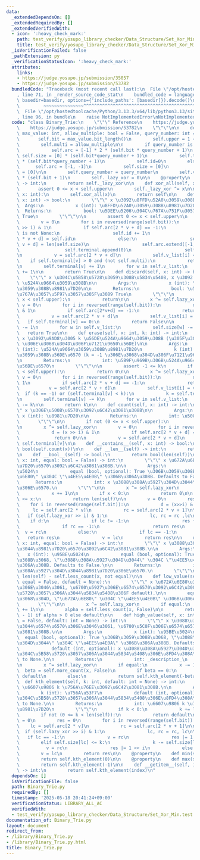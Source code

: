 ```yaml
---
data:
  _extendedDependsOn: []
  _extendedRequiredBy: []
  _extendedVerifiedWith:
  - icon: ':heavy_check_mark:'
    path: test_verify/yosupo_library_checker/Data_Structure/Set_Xor_Min.test.py
    title: test_verify/yosupo_library_checker/Data_Structure/Set_Xor_Min.test.py
  _isVerificationFailed: false
  _pathExtension: py
  _verificationStatusIcon: ':heavy_check_mark:'
  attributes:
    links:
    - https://judge.yosupo.jp/submission/35057
    - https://judge.yosupo.jp/submission/53782
  bundledCode: "Traceback (most recent call last):\n  File \"/opt/hostedtoolcache/Python/3.13.3/x64/lib/python3.13/site-packages/onlinejudge_verify/documentation/build.py\"\
    , line 71, in _render_source_code_stat\n    bundled_code = language.bundle(stat.path,\
    \ basedir=basedir, options={'include_paths': [basedir]}).decode()\n          \
    \         ~~~~~~~~~~~~~~~^^^^^^^^^^^^^^^^^^^^^^^^^^^^^^^^^^^^^^^^^^^^^^^^^^^^^^^^^^^^^^^^^^\n\
    \  File \"/opt/hostedtoolcache/Python/3.13.3/x64/lib/python3.13/site-packages/onlinejudge_verify/languages/python.py\"\
    , line 96, in bundle\n    raise NotImplementedError\nNotImplementedError\n"
  code: "class Binary_Trie:\n    \"\"\" Reference\n    https://judge.yosupo.jp/submission/35057\n\
    \    https://judge.yosupo.jp/submission/53782\n    \"\"\"\n\n    def __init__(self,\
    \ max_value: int, allow_multiple: bool = False, query_number: int = None):\n \
    \       self.bit = max_value.bit_length()\n        self.upper = 1 << self.bit\n\
    \        self.multi = allow_multiple\n\n        if query_number is not None:\n\
    \            self.arc = [-1] * 2 * (self.bit * query_number + 1)\n           \
    \ self.size = [0] * (self.bit*query_number + 1)\n            self.terminal = [0]\
    \ * (self.bit*query_number + 1)\n            self.id=0\n        else:\n      \
    \      self.arc = [-1, -1]\n            self.size = [0]\n            self.terminal\
    \ = [0]\n\n        self.query_number = query_number\n        self.v_list = [0]\
    \ * (self.bit + 1)\n        self._lazy_xor = 0\n\n    @property\n    def lazy_xor(self)\
    \ -> int:\n        return self._lazy_xor\n\n    def xor_all(self, x: int):\n \
    \       assert 0 <= x < self.upper\n        self._lazy_xor ^= x\n\n    def __ixor__(self,\
    \ x: int):\n        self.xor_all(x)\n        return self\n\n    def insert(self,\
    \ x: int) -> bool:\n        \"\"\" x \u3092\u8FFD\u52A0\u3059\u308B\n\n      \
    \  Args:\n            x (int): \u8FFD\u52A0\u3059\u308B\u8981\u7D20\n\n      \
    \  Returns:\n            bool: \u5DEE\u5206\u304C\u767A\u751F\u3057\u305F\u3089\
    \ True\n        \"\"\"\n\n        assert 0 <= x < self.upper\n\n        x ^= self.lazy_xor\n\
    \        v = 0\n        for i in reversed(range(self.bit)):\n            d = (x\
    \ >> i) & 1\n            if self.arc[2 * v + d] == -1:\n                if self.query_number\
    \ is not None:\n                    self.id += 1\n                    self.arc[2\
    \ * v + d] = self.id\n                else:\n                    self.arc[2 *\
    \ v + d] = len(self.size)\n                    self.arc.extend([-1, -1])\n   \
    \                 self.terminal.append(0)\n                    self.size.append(0)\n\
    \n            v = self.arc[2 * v + d]\n            self.v_list[i] = v\n\n    \
    \    if self.terminal[v] > 0 and (not self.multi):\n            return False\n\
    \n        self.terminal[v] += 1\n        for w in self.v_list:\n            self.size[w]\
    \ += 1\n\n        return True\n\n    def discard(self, x: int) -> bool:\n    \
    \    \"\"\" x \u304C\u5B58\u5728\u3059\u308B\u5834\u5408, x \u3092 (1 \u500B)\
    \ \u524A\u9664\u3059\u308B\n\n        Args:\n            x (int): \u524A\u9664\
    \u3059\u308B\u8981\u7D20\n\n        Returns:\n            bool: \u5DEE\u5206\u304C\
    \u767A\u3057\u5F97\u3057\u305F\u3089 True\n        \"\"\"\n        if not (0 <=\
    \ x < self.upper):\n            return\n\n        x ^= self.lazy_xor\n       \
    \ v = 0\n        for i in reversed(range(self.bit)):\n            d = (x >> i)\
    \ & 1\n            if self.arc[2*v+d] == -1:\n                return False\n\n\
    \            v = self.arc[2 * v + d]\n            self.v_list[i] = v\n\n     \
    \   if self.terminal[v] == 0:\n            return False\n\n        self.terminal[v]\
    \ -= 1\n        for w in self.v_list:\n            self.size[w] -= 1\n\n     \
    \   return True\n\n    def erase(self, x: int, k: int) -> int:\n        \"\"\"\
    \ x \u3092\u9AD8\u3005 k \u56DE\u524A\u9664\u3059\u308B (\u305F\u3060\u3057, k=-1\
    \ \u306E\u3068\u304D\u306F\u7121\u9650\u56DE)\n\n        Args:\n            x\
    \ (int): \u524A\u9664\u3059\u308B\u8981\u7D20\n            k (int): \u524A\u9664\
    \u3059\u308B\u56DE\u6570 (k = -1 \u306E\u3068\u304D\u306F\u7121\u9650\u56DE)\n\
    \n        Returns:\n            int: \u5B9F\u969B\u306B\u524A\u9664\u3057\u305F\
    \u56DE\u6570\n        \"\"\"\n\n        assert -1 <= k\n        if not (0 <= x\
    \ < self.upper):\n            return 0\n\n        x ^= self.lazy_xor\n       \
    \ v = 0\n        for i in reversed(range(self.bit)):\n            d = (x>>i) &\
    \ 1\n            if self.arc[2 * v + d] == -1:\n                return 0\n\n \
    \           v = self.arc[2 * v + d]\n            self.v_list[i] = v\n\n      \
    \  if (k == -1) or (self.terminal[v] < k):\n            k = self.terminal[v]\n\
    \n        self.terminal[v] -= k\n        for w in self.v_list:\n            self.size[w]\
    \ -= k\n\n        return k\n\n    def count(self, x: int) -> int:\n        \"\"\
    \" x \u306E\u500B\u6570\u3092\u6C42\u3081\u308B\n\n        Args:\n           \
    \ x (int): \u8981\u7D20\n\n        Returns:\n            int: \u500B\u6570\n \
    \       \"\"\"\n\n        if not (0 <= x < self.upper):\n            return 0\n\
    \n        x ^= self.lazy_xor\n        v = 0\n        for i in reversed(range(self.bit)):\n\
    \            d = (x >> i) & 1\n            if self.arc[2 * v + d] == -1:\n   \
    \             return 0\n\n            v = self.arc[2 * v + d]\n        return\
    \ self.terminal[v]\n\n    def __contains__(self, x: int) -> bool:\n        return\
    \ bool(self.count(x))\n\n    def __len__(self) -> int:\n        return self.size[0]\n\
    \n    def __bool__(self) -> bool:\n        return bool(len(self))\n\n    def less_count(self,\
    \ x: int, equal: bool = False) -> int:\n        \"\"\" x \u672A\u6E80\u306E\u8981\
    \u7D20\u6570\u3092\u6C42\u3081\u308B.\n\n        Args:\n            x (int): \u95BE\
    \u5024\n            equal (bool, optional): True \u306B\u3059\u308B\u3068, \"\u672A\
    \u6E80\" \u304C \"\u4EE5\u4E0B\" \u306B\u306A\u308B. Defaults to False.\n\n  \
    \      Returns:\n            int: x \u3088\u308A\u5927\u304D\u3044\u8981\u7D20\
    \u306E\u6570.\n        \"\"\"\n\n        x ^= self.lazy_xor\n        if equal:\n\
    \            x += 1\n\n        if x < 0:\n            return 0\n\n        if self.upper\
    \ <= x:\n            return len(self)\n\n        v = 0\n        res = 0\n    \
    \    for i in reversed(range(self.bit)):\n            d = (x>>i) & 1\n       \
    \     lc = self.arc[2 * v]\n            rc = self.arc[2 * v + 1]\n\n         \
    \   if (self.lazy_xor >> i) & 1:\n                lc, rc = rc ,lc\n\n        \
    \    if d:\n                if lc != -1:\n                    res += self.size[lc]\n\
    \                if rc == -1:\n                    return res\n              \
    \  v = rc\n            else:\n                if lc == -1:\n                 \
    \   return res\n                v = lc\n        return res\n\n    def more_count(self,\
    \ x: int, equal: bool = False) -> int:\n        \"\"\" x \u3088\u308A\u5927\u304D\
    \u3044\u8981\u7D20\u6570\u3092\u6C42\u3081\u308B.\n\n        Args:\n         \
    \   x (int): \u95BE\u5024\n            equal (bool, optional): True \u306B\u3059\
    \u308B\u3068, \"\u3088\u308A\u5927\u304D\u3044\" \u304C \"\u4EE5\u4E0A\" \u306B\
    \u306A\u308B. Defaults to False.\n\n        Returns:\n            int: x \u3088\
    \u308A\u5927\u304D\u3044\u8981\u7D20\u306E\u6570.\n        \"\"\"\n\n        return\
    \ len(self) - self.less_count(x, not equal)\n\n    def low_value(self, x: int,\
    \ equal = False, default = None):\n        \"\"\" x \u672A\u6E80\u306E\u6574\u6570\
    \u306E\u3046\u3061, \u6700\u5927\u306E\u6574\u6570\u3092\u6C42\u3081\u308B (\u5B58\
    \u5728\u3057\u306A\u3044\u5834\u5408\u306F default).\n\n        equal: True \u306E\
    \u3068\u304D, \"\u672A\u6E80\" \u304C \"\u4EE5\u4E0B\" \u306B\u306A\u308B.\n \
    \       \"\"\"\n\n        x ^= self.lazy_xor\n        if equal:\n            x\
    \ += 1\n\n        alpha = self.less_count(x, False)\n\n        return self.kth_element(alpha\
    \ - 1) if alpha > 0 else default\n\n    def high_value(self, x: int, equal: bool\
    \ = False, default: int = None) -> int:\n        \"\"\" x \u3088\u308A\u5927\u304D\
    \u3044\u6574\u6570\u306E\u3046\u3061, \u6700\u5C0F\u306E\u6574\u6570\u3092\u6C42\
    \u3081\u308B.\n\n        Args:\n            x (int): \u95BE\u5024\n          \
    \  equal (bool, optional): True \u306B\u3059\u308B\u3068, \"\u3088\u308A\u5927\
    \u304D\u3044\" \u304C \"\u4EE5\u4E0A\" \u306B\u306A\u308B. Defaults to False.\n\
    \            default (int, optional): x \u3088\u308A\u5927\u304D\u3044\u6574\u6570\
    \u304C\u5B58\u5728\u3057\u306A\u3044\u5834\u5408\u306E\u8FD4\u308A\u5024. Defaults\
    \ to None.\n\n        Returns:\n            int: _description_\n        \"\"\"\
    \n        x ^= self.lazy_xor\n        if equal:\n            x -= 1\n\n      \
    \  beta = self.more_count(x, False)\n        if beta == 0:\n            return\
    \ default\n        else:\n            return self.kth_element(-beta, 0)\n\n  \
    \  def kth_element(self, k: int, default: int = None) -> int:\n        \"\"\"\
    \ \u6607\u9806 k \u756A\u76EE\u3092\u6C42\u3081\u308B.\n\n        Args:\n    \
    \        k (int): \u756A\u53F7\n            default (int, optional): k \u756A\u76EE\
    \u304C\u5B58\u5728\u3057\u306A\u3044\u5834\u5408\u306E\u8FD4\u308A\u5024. Defaults\
    \ to None.\n\n        Returns:\n            int: \u6607\u9806 k \u756A\u76EE\u306E\
    \u8981\u7D20\n        \"\"\"\n        if k < 0:\n            k += len(self)\n\n\
    \        if not (0 <= k < len(self)):\n            return default\n\n        v\
    \ = 0\n        res = 0\n        for i in reversed(range(self.bit)):\n        \
    \    lc = self.arc[2 * v]\n            rc = self.arc[2 * v + 1]\n\n          \
    \  if (self.lazy_xor >> i) & 1:\n                lc, rc = rc, lc\n\n         \
    \   if lc == -1:\n                v = rc\n                res |= 1 << i\n    \
    \        elif self.size[lc] <= k:\n                k -= self.size[lc]\n      \
    \          v = rc\n                res |= 1 << i\n            else:\n        \
    \        v = lc\n        return res\n\n    @property\n    def min(self) -> int:\n\
    \        return self.kth_element(0)\n\n    @property\n    def max(self) -> int:\n\
    \        return self.kth_element(-1)\n\n    def __getitem__(self, index: int)\
    \ -> int:\n        return self.kth_element(index)\n"
  dependsOn: []
  isVerificationFile: false
  path: Binary_Trie.py
  requiredBy: []
  timestamp: '2025-05-18 20:41:24+09:00'
  verificationStatus: LIBRARY_ALL_AC
  verifiedWith:
  - test_verify/yosupo_library_checker/Data_Structure/Set_Xor_Min.test.py
documentation_of: Binary_Trie.py
layout: document
redirect_from:
- /library/Binary_Trie.py
- /library/Binary_Trie.py.html
title: Binary_Trie.py
---
```

